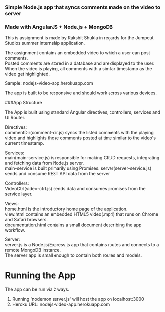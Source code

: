 ### Simple Node.js app that syncs comments made on the video to server

### Made with AngularJS + Node.js + MongoDB

This is assignment is made by Rakshit Shukla in regards for the Jumpcut Studios summer internship application.

The assignment contains an embedded video to which a user can post comments.  
Posted comments are stored in a database and are displayed to the user.  
When the video is playing, all comments with a similar timestamp as the video get highlighted.

Sample: nodejs-video-app.herokuapp.com

The app is built to be responsive and should work across various devices.

###App Structure

The App is built using standard Angular directives, controllers, services and UI Router.

Directives:    
commentDir(comment-dir.js) syncs the listed comments with the playing video and highlights those comments posted at time similar to the video's current timestamp.  

Services:  
 main(main-service.js) is responsible for making CRUD requests, integrating and fetching data from Node.js server.   
 main-service is built primarily using Promises.
 server(server-service.js) sends and consume REST API data from the server.  

Controllers:  
 VideoCtrl(video-ctrl.js) sends data and consumes promises from the service layer.
 
Views:  
 home.html is the introductory home page of the application.  
 view.html contains an embedded HTML5 video(.mp4) that runs on Chrome and Safari   browsers.  
 documentation.html contains a small document describing the app workflow.
 
Server:  
server.js is a Node.js/Express.js app that contains routes and connects to a remote MongoDB instance.  
The server app is small enough to contain both routes and models.


Running the App
========

The app can be run via 2 ways.

1. Running 'nodemon server.js' will host the app on localhost:3000
2. Heroku URL: nodejs-video-app.herokuapp.com
